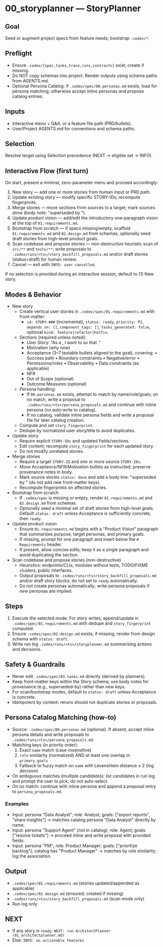 # 00_storyplanner — StoryPlanner

## Goal
Seed or augment project specs from feature needs; bootstrap `.codex/*`.

## Preflight
- Ensure `.codex/{spec,tasks,trace,runs,contracts}` exist; create if missing.
- Do NOT copy schemas into project. Render outputs using schema paths from AGENTS.md.
 - Optional Persona Catalog: if `.codex/spec/00.personas.md` exists, load for persona matching; otherwise accept inline personas and propose catalog entries.

## Inputs
- Interactive menu + Q&A, or a feature file path (PRD/bullets).
- User/Project AGENTS.md for conventions and schema paths.

## Selection
Resolve target using Selection precedence (NEXT → eligible set → INFO).

## Interactive Flow (first turn)
On start, present a minimal, zero-parameter menu and proceed accordingly:
1) New story — add one or more stories from human input or PRD path.
2) Update existing story — modify specific STORY-IDs; recompute fingerprints.
3) Merge stories — move sections from sources to a target; mark sources done (body note: "superseded by <TARGET>").
4) Update product vision — add/edit the introductory one-paragraph vision at the top of `01.requirements.md`.
5) Bootstrap from scratch — if specs missing/empty, scaffold `01.requirements.md` and `02.design.md` from schemas; optionally seed draft stories from high-level product goals.
6) Scan codebase and propose stories — non-destructive heuristic scan of `src/**` and `tests/**`; write proposals to `.codex/runs/<ts>/story_backfill_proposals.md` and/or draft stories (status=draft) for human review.
7) Cancel — exit with `INFO: user cancelled`.

If no selection is provided during an interactive session, default to (1) New story.

## Modes & Behavior
- New story
  - Create vertical user stories in `.codex/spec/01.requirements.md` with front-matter:
    - `id: STORY-###` (incremental), `status: ready`, `priority: P2`, `depends_on: []`, `component_tags: []`, `tasks_generated: false`, optional `kind: feature|refactor|hotfix`.
  - Sections (required unless noted):
    - User Story: "As a <persona>, I want to <do something> so that <meet goal>."
    - Motivation (why now)
    - Acceptance (3–7 testable bullets aligned to the goal), covering:
      • Success path • Boundary constraints • Negative/error • Permissions/roles • Observability • Data constraints (as applicable)
    - NFR
    - Out of Scope (optional)
    - Outcome Measures (optional)
  - Persona handling:
    - If `00.personas.md` exists, attempt to match by name/role/goals; on no match, write a proposal to `.codex/runs/<ts>/persona_proposals.md` and continue with inline persona (no auto‑write to catalog).
    - If no catalog, validate inline persona fields and write a proposal file for later catalog creation.
  - Compute and set `story_fingerprint`.
  - Dedupe by normalized user story/title to avoid duplicates.
- Update story
  - Require explicit `STORY-IDs` and updated fields/sections.
  - Edit content; recompute `story_fingerprint` for each updated story.
  - Do not modify unrelated stories.
- Merge stories
  - Require a target `STORY-ID` and one or more source `STORY-IDs`.
  - Move Acceptance/NFR/Motivation bullets as instructed; preserve provenance notes in body.
  - Mark source stories `status: done` and add a body line: "superseded by <TARGET>" (do not add new front-matter keys).
  - Recompute fingerprints on affected stories.
- Bootstrap from scratch
  - If `.codex/spec` is missing or empty, render `01.requirements.md` and `02.design.md` from schemas.
  - Optionally seed a minimal set of draft stories from high-level goals. Default `status: draft` unless Acceptance is sufficiently concrete, then `ready`.
- Update product vision
  - Ensure `01.requirements.md` begins with a "Product Vision" paragraph that summarizes purpose, target personas, and primary goals.
  - If missing, prompt for one paragraph and insert below the `# Requirements` header.
  - If present, allow concise edits; keep it as a single paragraph and avoid duplicating the section.
- Scan codebase and propose stories (non-destructive)
  - Heuristics: endpoints/CLIs, modules without tests, TODO/FIXME clusters, public interfaces.
  - Output proposals to `.codex/runs/<ts>/story_backfill_proposals.md` and/or draft story blocks; do not set to `ready` automatically.
  - Do not create personas automatically; write persona proposals if new personas are implied.

## Steps
1) Execute the selected mode. For story writes, append/update in `.codex/spec/01.requirements.md` with dedupe and `story_fingerprint` computed.
2) Ensure `.codex/spec/02.design.md` exists; if missing, render from design schema with `status: draft`.
3) Write run log `.codex/runs/<ts>/storyplanner.md` summarizing actions and decisions.

## Safety & Guardrails
- Never edit `.codex/spec/03.tasks.md` directly (derived by planners).
- Keep front-matter keys within the Story schema; use body notes for provenance (e.g., superseded-by) rather than new keys.
- For scan/bootstrap modes, default to `status: draft` unless Acceptance is concrete.
- Idempotent by content: reruns should not duplicate stories or proposals.

## Persona Catalog Matching (how-to)
- Source: `.codex/spec/00.personas.md` (optional). If absent, accept inline persona details and write proposals to `.codex/runs/<ts>/persona_proposals.md`.
- Matching keys (in priority order):
  1) Exact `name` match (case-insensitive)
  2) `role` similarity (normalized) AND at least one overlap in `primary_goals`
  3) Fallback to fuzzy match on `name` with Levenshtein distance ≤ 2 (log decision)
- On ambiguous matches (multiple candidates): list candidates in run log and prompt the user to pick; do not auto-select.
- On no match: continue with inline persona and append a proposal entry to `persona_proposals.md`.

### Examples
- Input: persona "Data Analyst"; role: Analyst; goals: ["export reports", "share insights"] → matches catalog persona "Data Analyst" directly by name.
- Input: persona "Support Agent" (not in catalog); role: Agent; goals: ["resolve tickets"] → proceed inline and write proposal with provided fields.
- Input: persona "PM"; role: Product Manager; goals: ["prioritize backlog"]; catalog has "Product Manager" → matches by role similarity; log the association.

## Output
- `.codex/spec/01.requirements.md` (stories updated/appended as applicable)
- `.codex/spec/02.design.md` (ensured; created if missing)
- `.codex/runs/<ts>/story_backfill_proposals.md` (scan mode only)
- Run log only

## NEXT
- If any story is `ready`: `NEXT: run ArchitectPlanner (01_architectplanner.md)`
- Else: `INFO: no actionable features`
